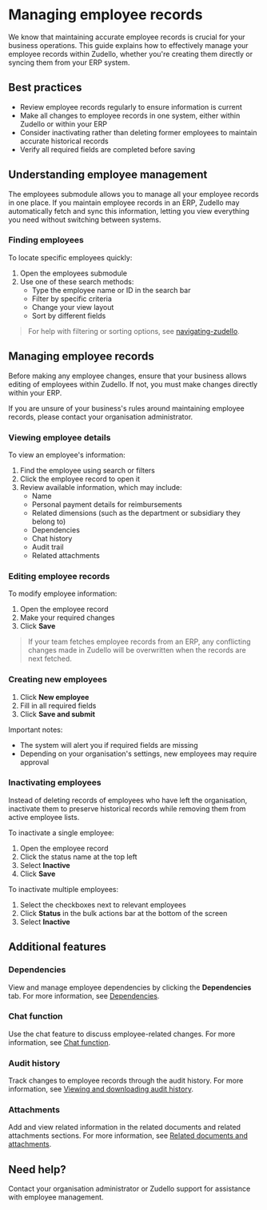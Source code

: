 # Managing employee records

We know that maintaining accurate employee records is crucial for your business operations. This guide explains how to effectively manage your employee records within Zudello, whether you're creating them directly or syncing them from your ERP system.

## Best practices

- Review employee records regularly to ensure information is current
- Make all changes to employee records in one system, either within Zudello or within your ERP
- Consider inactivating rather than deleting former employees to maintain accurate historical records
- Verify all required fields are completed before saving

## Understanding employee management

The employees submodule allows you to manage all your employee records in one place. If you maintain employee records in an ERP, Zudello may automatically fetch and sync this information, letting you view everything you need without switching between systems.

### Finding employees

To locate specific employees quickly:

1. Open the employees submodule
2. Use one of these search methods:
    - Type the employee name or ID in the search bar
    - Filter by specific criteria
    - Change your view layout
    - Sort by different fields

> For help with filtering or sorting options, see [navigating-zudello](../getting-started-with-zudello/navigating-zudello.md).

## Managing employee records

Before making any employee changes, ensure that your business allows editing of employees within Zudello. If not, you must make changes directly within your ERP.

If you are unsure of your business's rules around maintaining employee records, please contact your organisation administrator.

### Viewing employee details

To view an employee's information:

1. Find the employee using search or filters
2. Click the employee record to open it
3. Review available information, which may include:
    - Name
    - Personal payment details for reimbursements
    - Related dimensions (such as the department or subsidiary they belong to)
    - Dependencies
    - Chat history
    - Audit trail
    - Related attachments

### Editing employee records

To modify employee information:

1. Open the employee record
2. Make your required changes
3. Click **Save**

> If your team fetches employee records from an ERP, any conflicting changes made in Zudello will be overwritten when the records are next fetched.

### Creating new employees

1. Click **New employee**
2. Fill in all required fields
3. Click **Save and submit**

Important notes:

- The system will alert you if required fields are missing
- Depending on your organisation's settings, new employees may require approval

### Inactivating employees

Instead of deleting records of employees who have left the organisation, inactivate them to preserve historical records while removing them from active employee lists.

To inactivate a single employee:

1. Open the employee record
2. Click the status name at the top left
3. Select **Inactive**
4. Click **Save**

To inactivate multiple employees:

1. Select the checkboxes next to relevant employees
2. Click **Status** in the bulk actions bar at the bottom of the screen
3. Select **Inactive**

## Additional features

### Dependencies

View and manage employee dependencies by clicking the **Dependencies** tab. For more information, see [Dependencies](../business-rules/Dependencies.md).

### Chat function

Use the chat feature to discuss employee-related changes. For more information, see [Chat function](../document-management/Chat%20function.md).

### Audit history

Track changes to employee records through the audit history. For more information, see [Viewing and downloading audit history](../document-management/Viewing%20and%20downloading%20audit%20history.md).

### Attachments

Add and view related information in the related documents and related attachments sections. For more information, see [Related documents and attachments](../document-management/Related%20documents%20and%20attachments.md).

## Need help?

Contact your organisation administrator or Zudello support for assistance with employee management.